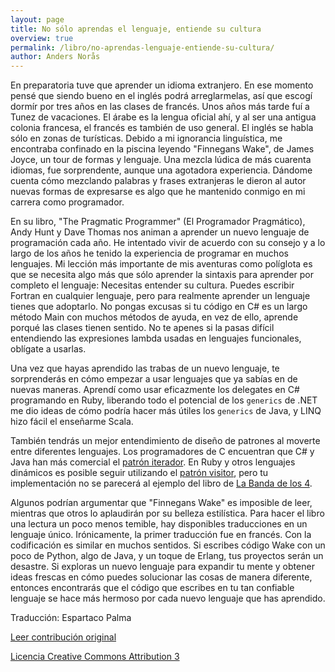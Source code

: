 ```yaml
---
layout: page
title: No sólo aprendas el lenguaje, entiende su cultura
overview: true
permalink: /libro/no-aprendas-lenguaje-entiende-su-cultura/
author: Anders Norås
---
```


En preparatoria tuve que aprender un idioma extranjero. En ese momento pensé que siendo bueno en el inglés podrá arreglarmelas, así que escogí dormír por tres años en las clases de francés. Unos años más tarde fuí a Tunez de vacaciones. El árabe es la lengua oficial ahí, y al ser una antigua colonia francesa, el francés es también de uso general. El inglés se habla sólo en zonas de turísticas. Debido a mi ignorancia linguística, me encontraba confinado en la piscina leyendo "Finnegans Wake", de James Joyce, un tour de formas y lenguaje. Una mezcla lúdica  de más cuarenta idiomas, fue sorprendente, aunque una agotadora experiencia. Dándome cuenta cómo mezclando palabras y frases extranjeras le dieron al autor nuevas formas de expresarse es algo que he mantenido conmigo en mi carrera como programador.

En su libro, "The Pragmatic Programmer" (El Programador Pragmático), Andy Hunt y Dave Thomas nos animan a aprender un nuevo lenguaje de programación cada año. He intentado vivir de acuerdo con su consejo y a lo largo de los años he tenido la experiencia de programar en muchos lenguajes. Mi lección más importante de mis aventuras como políglota es que se necesita algo más que sólo aprender la sintaxis para aprender por completo el lenguaje: Necesitas entender su cultura. Puedes escribir Fortran en cualquier lenguaje, pero para realmente aprender un lenguaje tienes que adoptarlo. No pongas excusas si tu código en C# es un largo método Main con muchos métodos de ayuda, en vez de ello, aprende porqué las clases tienen sentido. No te apenes si la pasas difícil entendiendo las expresiones lambda usadas en lenguajes funcionales, oblígate a usarlas.

Una vez que hayas aprendido las trabas de un nuevo lenguaje, te sorprenderás en cómo empezar a usar lenguajes que ya sabías en de nuevas maneras. Aprendí como usar eficazmente los delegates en C# programando en Ruby, liberando todo el potencial de los `generics` de .NET me dio ideas de cómo podría hacer más útiles los `generics` de Java, y LINQ hizo fácil el enseñarme Scala.

También tendrás un mejor entendimiento de diseño de patrones al moverte entre diferentes lenguajes. Los programadores de C encuentran que C# y Java han más comercial el [patrón iterador](https://es.wikipedia.org/wiki/Iterador_%28patr%C3%B3n_de_dise%C3%B1o%29). En Ruby y otros lenguajes dinámicos  es posible seguir utilizando el [patrón visitor](https://es.wikipedia.org/wiki/Visitor_%28patr%C3%B3n_de_dise%C3%B1o%29), pero tu implementación no se parecerá al ejemplo del libro de [La Banda de los 4](http://www.amazon.com/Design-patterns-elements-reusable-object-oriented/dp/0201633612).

Algunos podrían argumentar que "Finnegans Wake" es imposible de leer, mientras que otros lo aplaudirán por su belleza estilística. Para hacer el libro una lectura un poco menos temible, hay disponibles traducciones en un lenguaje único. Irónicamente, la primer traducción fue en francés. Con la codificación es similar en muchos sentidos. Si escribes código Wake con un poco de Python, algo de Java, y un toque de Erlang, tus proyectos serán un desastre. Si exploras un nuevo lenguaje para expandir tu mente y obtener ideas frescas en cómo puedes solucionar las cosas de manera diferente, entonces encontrarás que el código que escribes en tu tan confiable lenguaje se hace más hermoso por cada nuevo lenguaje que has aprendido.


Traducción: Espartaco Palma

[Leer contribución original](http://programmer.97things.oreilly.com/wiki/index.php/Don%27t_Just_Learn_the_Language%2C_Understand_its_Culture)

[Licencia Creative Commons Attribution 3](http://creativecommons.org/licenses/by/3.0/us/deed.es)